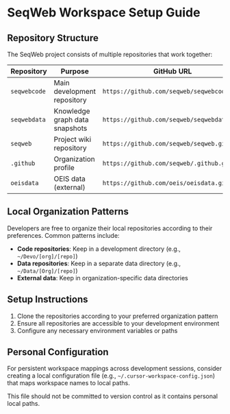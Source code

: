 # SeqWeb Workspace Setup Guide

## Repository Structure

The SeqWeb project consists of multiple repositories that work together:

| Repository | Purpose | GitHub URL | Local Path Pattern |
|------------|---------|------------|-------------------|
| `seqwebcode` | Main development repository | `https://github.com/seqweb/seqwebcode.git` | `/path/to/dev/[org]/[repo]` |
| `seqwebdata` | Knowledge graph data snapshots | `https://github.com/seqweb/seqwebdata.git` | `/path/to/data/[Org]/[repo]` |
| `seqweb` | Project wiki repository | `https://github.com/seqweb/seqweb.git` | `/path/to/dev/[org]/[repo]` |
| `.github` | Organization profile | `https://github.com/seqweb/.github.git` | `/path/to/dev/[org]/[repo]` |
| `oeisdata` | OEIS data (external) | `https://github.com/oeis/oeisdata.git` | `/path/to/data/[Org]/[repo]` |

## Local Organization Patterns

Developers are free to organize their local repositories according to their preferences. Common patterns include:

- **Code repositories**: Keep in a development directory (e.g., `~/Devo/[org]/[repo]`)
- **Data repositories**: Keep in a separate data directory (e.g., `~/Data/[Org]/[repo]`)
- **External data**: Keep in organization-specific data directories

## Setup Instructions

1. Clone the repositories according to your preferred organization pattern
2. Ensure all repositories are accessible to your development environment
3. Configure any necessary environment variables or paths

## Personal Configuration

For persistent workspace mappings across development sessions, consider creating a local configuration file (e.g., `~/.cursor-workspace-config.json`) that maps workspace names to local paths.

This file should not be committed to version control as it contains personal local paths. 